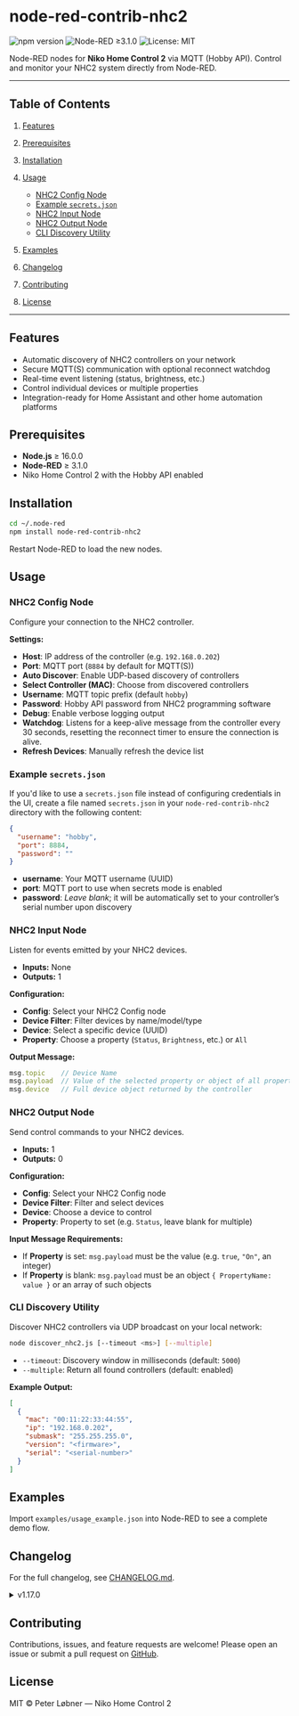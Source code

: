 # node-red-contrib-nhc2

![npm version](https://badge.fury.io/js/node-red-contrib-nhc2.svg) ![Node-RED ≥3.1.0](https://img.shields.io/badge/Node--RED-%3E%3D3.1.0-brightgreen.svg) ![License: MIT](https://img.shields.io/badge/License-MIT-blue.svg)

Node-RED nodes for **Niko Home Control 2** via MQTT (Hobby API). Control and monitor your NHC2 system directly from Node-RED.

---

## Table of Contents

1. [Features](#features)
2. [Prerequisites](#prerequisites)
3. [Installation](#installation)
4. [Usage](#usage)

   * [NHC2 Config Node](#nhc2-config-node)
   * [Example `secrets.json`](#example-secretsjson)
   * [NHC2 Input Node](#nhc2-input-node)
   * [NHC2 Output Node](#nhc2-output-node)
   * [CLI Discovery Utility](#cli-discovery-utility)
5. [Examples](#examples)
6. [Changelog](#changelog)
7. [Contributing](#contributing)
8. [License](#license)

---

## Features

* Automatic discovery of NHC2 controllers on your network
* Secure MQTT(S) communication with optional reconnect watchdog
* Real-time event listening (status, brightness, etc.)
* Control individual devices or multiple properties
* Integration-ready for Home Assistant and other home automation platforms

## Prerequisites

* **Node.js** ≥ 16.0.0
* **Node-RED** ≥ 3.1.0
* Niko Home Control 2 with the Hobby API enabled

## Installation

```bash
cd ~/.node-red
npm install node-red-contrib-nhc2
```

Restart Node-RED to load the new nodes.

## Usage

### NHC2 Config Node

Configure your connection to the NHC2 controller.

**Settings:**

* **Host**: IP address of the controller (e.g. `192.168.0.202`)
* **Port**: MQTT port (`8884` by default for MQTT(S))
* **Auto Discover**: Enable UDP-based discovery of controllers
* **Select Controller (MAC)**: Choose from discovered controllers
* **Username**: MQTT topic prefix (default `hobby`)
* **Password**: Hobby API password from NHC2 programming software
* **Debug**: Enable verbose logging output
* **Watchdog**: Listens for a keep-alive message from the controller every 30 seconds, resetting the reconnect timer to ensure the connection is alive.
* **Refresh Devices**: Manually refresh the device list

### Example `secrets.json`

If you'd like to use a `secrets.json` file instead of configuring credentials in the UI, create a file named `secrets.json` in your `node-red-contrib-nhc2` directory with the following content:

```json
{
  "username": "hobby",
  "port": 8884,
  "password": ""
}
```

* **username**: Your MQTT username (UUID)
* **port**: MQTT port to use when secrets mode is enabled
* **password**: *Leave blank*; it will be automatically set to your controller’s serial number upon discovery

### NHC2 Input Node

Listen for events emitted by your NHC2 devices.

* **Inputs:** None
* **Outputs:** 1

**Configuration:**

* **Config**: Select your NHC2 Config node
* **Device Filter**: Filter devices by name/model/type
* **Device**: Select a specific device (UUID)
* **Property**: Choose a property (`Status`, `Brightness`, etc.) or `All`

**Output Message:**

```js
msg.topic    // Device Name
msg.payload  // Value of the selected property or object of all properties
msg.device   // Full device object returned by the controller
```

### NHC2 Output Node

Send control commands to your NHC2 devices.

* **Inputs:** 1
* **Outputs:** 0

**Configuration:**

* **Config**: Select your NHC2 Config node
* **Device Filter**: Filter and select devices
* **Device**: Choose a device to control
* **Property**: Property to set (e.g. `Status`, leave blank for multiple)

**Input Message Requirements:**

* If **Property** is set: `msg.payload` must be the value (e.g. `true`, `"On"`, an integer)
* If **Property** is blank: `msg.payload` must be an object `{ PropertyName: value }` or an array of such objects

### CLI Discovery Utility

Discover NHC2 controllers via UDP broadcast on your local network:

```bash
node discover_nhc2.js [--timeout <ms>] [--multiple]
```

* `--timeout`: Discovery window in milliseconds (default: `5000`)
* `--multiple`: Return all found controllers (default: enabled)

**Example Output:**

```json
[
  {
    "mac": "00:11:22:33:44:55",
    "ip": "192.168.0.202",
    "submask": "255.255.255.0",
    "version": "<firmware>",
    "serial": "<serial-number>"
  }
]
```

## Examples

Import `examples/usage_example.json` into Node-RED to see a complete demo flow.

## Changelog

For the full changelog, see [CHANGELOG.md](CHANGELOG.md).

<details>
<summary>v1.17.0</summary>

**Removed**

* Use Secrets toggle removed from the Config node UI.

**Changed**

* Watchdog: listens for a keep-alive message every 30 seconds to reset the reconnect timer.
* Improved the save-restore on the nodes
* Improved filter, so it shows the first device while searching


</details>

## Contributing

Contributions, issues, and feature requests are welcome! Please open an issue or submit a pull request on [GitHub](https://github.com/PLO-NIKO/node-red-contrib-nhc2).

## License

MIT © Peter Løbner — Niko Home Control 2
